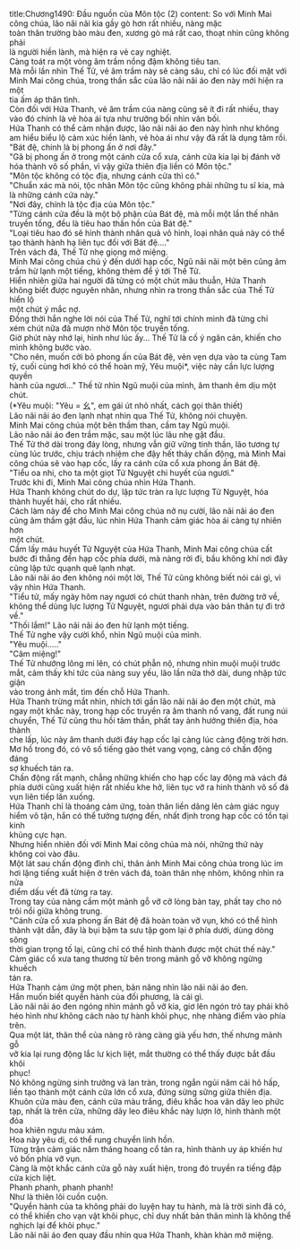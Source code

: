 title:Chương1490: Đầu nguồn của Môn tộc (2)
content:
So với Minh Mai công chúa, lão nãi nãi kia gầy gò hơn rất nhiều, nàng mặc<br>toàn thân trường bào màu đen, xương gò má rất cao, thoạt nhìn cũng không phải<br>là người hiền lành, mà hiện ra vẻ cay nghiệt.<br>Càng toát ra một vòng âm trầm nồng đậm không tiêu tan.<br>Mà mỗi lần nhìn Thế Tử, vẻ âm trầm này sẽ càng sâu, chỉ có lúc đối mặt với<br>Minh Mai công chúa, trong thần sắc của lão nãi nãi áo đen này mới hiện ra một<br>tia ấm áp thân tình.<br>Còn đối với Hứa Thanh, vẻ âm trầm của nàng cũng sẽ ít đi rất nhiều, thay<br>vào đó chính là vẻ hòa ái tựa như trưởng bối nhìn vãn bối.<br>Hứa Thanh có thể cảm nhận được, lão nãi nãi áo đen này hình như không<br>am hiểu biểu lộ cảm xúc hiền lành, vẻ hòa ái như vậy đã rất là dụng tâm rồi.<br>"Bát đệ, chính là bị phong ấn ở nơi đây."<br>"Gã bị phong ấn ở trong một cánh cửa cổ xưa, cánh cửa kia lại bị đánh vỡ<br>hóa thành vô số phần, vì vậy giữa thiên địa liền có Môn tộc."<br>"Môn tộc không có tộc địa, nhưng cánh cửa thì có."<br>"Chuẩn xác mà nói, tộc nhân Môn tộc cũng không phải những tu sĩ kia, mà<br>là những cánh cửa này."<br>"Nơi đây, chính là tộc địa của Môn tộc."<br>"Từng cánh cửa đều là một bộ phận của Bát đệ, mà mỗi một lần thế nhân<br>truyền tống, đều là tiêu hao thần hồn của Bát đệ."<br>"Loại tiêu hao đó sẽ hình thành nhân quả vô hình, loại nhân quả này có thể<br>tạo thành hành hạ liên tục đối với Bát đệ...."<br>Trên vách đá, Thế Tử nhẹ giọng mở miệng.<br>Minh Mai công chúa chú ý đến dưới hạp cốc, Ngũ nãi nãi một bên cũng âm<br>trầm hừ lạnh một tiếng, không thèm để ý tới Thế Tử.<br>Hiển nhiên giữa hai người đã từng có một chút mâu thuẫn, Hứa Thanh<br>không biết được nguyên nhân, nhưng nhìn ra trong thần sắc của Thế Tử hiển lộ<br>một chút ý mắc nợ.<br>Đồng thời hắn nghe lời nói của Thế Tử, nghĩ tới chính mình đã từng chỉ<br>xém chút nữa đã mượn nhờ Môn tộc truyền tống.<br>Giờ phút này nhớ lại, hình như lúc ấy... Thế Tử là cố ý ngăn cản, khiến cho<br>mình không bước vào.<br>"Cho nên, muốn cởi bỏ phong ấn của Bát đệ, vẻn vẹn dựa vào ta cùng Tam<br>tỷ, cuối cùng hơi khó có thể hoàn mỹ, Yêu muội*, việc này cần lực lượng quyền<br>hành của ngươi..." Thế tử nhìn Ngũ muội của mình, âm thanh êm dịu một chút.<br>(*Yêu muội: "Yêu = 幺", em gái út nhỏ nhất, cách gọi thân thiết)<br>Lão nãi nãi áo đen lạnh nhạt nhìn qua Thế Tử, không nói chuyện.<br>Minh Mai công chúa một bên thầm than, cầm tay Ngũ muội.<br>Lão não nãi áo đen trầm mặc, sau một lúc lâu nhẹ gật đầu.<br>Thế Tử thở dài trong đáy lòng, nhưng vẫn giữ vững tinh thần, lão tương tự<br>cùng lúc trước, chịu trách nhiệm che đậy hết thảy chấn động, mà Minh Mai<br>công chúa sẽ vào hạp cốc, lấy ra cánh cửa cổ xưa phong ấn Bát đệ.<br>"Tiểu oa nhi, cho ta một giọt Tử Nguyệt chi huyết của ngươi."<br>Trước khi đi, Minh Mai công chúa nhìn Hứa Thanh.<br>Hứa Thanh không chút do dự, lập tức tràn ra lực lượng Tử Nguyệt, hóa<br>thành huyết hải, cho rất nhiều.<br>Cách làm này để cho Minh Mai công chúa nở nụ cười, lão nãi nãi áo đen<br>cũng âm thầm gật đầu, lúc nhìn Hứa Thanh cảm giác hòa ái càng tự nhiên hơn<br>một chút.<br>Cầm lấy máu huyết Tử Nguyệt của Hứa Thanh, Minh Mai công chúa cất<br>bước đi thẳng đến hạp cốc phía dưới, mà nàng rời đi, bầu không khí nơi đây<br>cũng lập tức quạnh quẽ lạnh nhạt.<br>Lão nãi nãi áo đen không nói một lời, Thế Tử cũng không biết nói cái gì, vì<br>vậy nhìn Hứa Thanh.<br>"Tiểu tử, mấy ngày hôm nay ngươi có chút thanh nhàn, trên đường trở về,<br>không thể dùng lực lượng Tử Nguyệt, ngươi phải dựa vào bản thân tự đi trở về."<br>"Thối lắm!" Lão nãi nãi áo đen hừ lạnh một tiếng.<br>Thế Tử nghe vậy cười khổ, nhìn Ngũ muội của mình.<br>"Yêu muội....."<br>"Câm miệng!"<br>Thế Tử nhướng lông mi lên, có chút phẫn nộ, nhưng nhìn muội muội trước<br>mắt, cảm thấy khí tức của nàng suy yếu, lão lần nữa thở dài, dung nhập tức giận<br>vào trong ánh mắt, tìm đến chỗ Hứa Thanh.<br>Hứa Thanh trừng mắt nhìn, nhích tới gần lão nãi nãi áo đen một chút, mà<br>ngay một khắc này, trong hạp cốc truyền ra âm thanh nổ vang, đất rung núi<br>chuyển, Thế Tử cũng thu hồi tâm thần, phất tay ảnh hưởng thiên địa, hóa thành<br>che lấp, lúc này âm thanh dưới đáy hạp cốc lại càng lúc càng động trời hơn.<br>Mơ hồ trong đó, có vô số tiếng gào thét vang vọng, càng có chấn động đáng<br>sợ khuếch tán ra.<br>Chấn động rất mạnh, chẳng những khiến cho hạp cốc lay động mà vách đá<br>phía dưới cũng xuất hiện rất nhiều khe hở, liên tục vỡ ra hình thành vô số đá<br>vụn liên tiếp lăn xuống.<br>Hứa Thanh chỉ là thoáng cảm ứng, toàn thân liền dâng lên cảm giác nguy<br>hiểm vô tận, hắn có thể tưởng tượng đến, nhất định trong hạp cốc có tồn tại kinh<br>khủng cực hạn.<br>Nhưng hiển nhiên đối với Minh Mai công chúa mà nói, những thứ này<br>không coi vào đâu.<br>Một lát sau chấn động đình chỉ, thân ảnh Minh Mai công chúa trong lúc im<br>hơi lặng tiếng xuất hiện ở trên vách đá, toàn thân nhẹ nhõm, không nhìn ra nửa<br>điểm dấu vết đã từng ra tay.<br>Trong tay của nàng cầm một mảnh gỗ vỡ cỡ lòng bàn tay, phất tay cho nó<br>trôi nổi giữa không trung.<br>"Cánh cửa cổ xưa phong ấn Bát đệ đã hoàn toàn vỡ vụn, khó có thể hình<br>thành vật dẫn, đây là bụi bặm ta sưu tập gom lại ở phía dưới, dùng dòng sông<br>thời gian trọng tố lại, cũng chỉ có thể hình thành được một chút thế này."<br>Cảm giác cổ xưa tang thương từ bên trong mảnh gỗ vỡ không ngừng khuếch<br>tán ra.<br>Hứa Thanh cảm ứng một phen, bản năng nhìn lão nãi nãi áo đen.<br>Hắn muốn biết quyền hành của đối phương, là cái gì.<br>Lão nãi nãi áo đen ngóng nhìn mảnh gỗ vỡ kia, giơ lên ngón trỏ tay phải khô<br>héo hình như không cách nào tự hành khôi phục, nhẹ nhàng điểm vào phía trên.<br>Qua một lát, thân thể của nàng rõ ràng càng già yếu hơn, thế nhưng mảnh gỗ<br>vỡ kia lại rung động lắc lư kịch liệt, mắt thường có thể thấy được bắt đầu khôi<br>phục!<br>Nó không ngừng sinh trưởng và lan tràn, trong ngắn ngủi năm cái hô hấp,<br>liền tạo thành một cánh cửa lớn cổ xưa, đứng sừng sững giữa thiên địa.<br>Khuôn cửa màu đen, cánh cửa màu trắng, điêu khắc hoa văn dây leo phức<br>tạp, nhất là trên cửa, những dây leo điêu khắc này lượn lờ, hình thành một đóa<br>hoa khiên ngưu màu xám.<br>Hoa này yêu dị, có thể rung chuyển linh hồn.<br>Từng trận cảm giác năm tháng hoang cổ tản ra, hình thành uy áp khiến hư<br>vô bốn phía vỡ vụn.<br>Càng là một khắc cánh cửa gỗ này xuất hiện, trong đó truyền ra tiếng đập<br>cửa kịch liệt.<br>Phanh phanh, phanh phanh!<br>Như là thiên lôi cuồn cuộn.<br>"Quyền hành của ta không phải do luyện hay tu hành, mà là trời sinh đã có,<br>có thể khiến cho vạn vật khôi phục, chỉ duy nhất bản thân mình là không thể<br>nghịch lại để khôi phục."<br>Lão nãi nãi áo đen quay đầu nhìn qua Hứa Thanh, khàn khàn mở miệng.